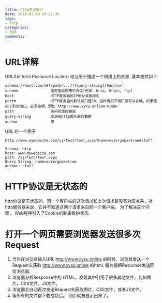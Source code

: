 ```yaml
---
title: http协议简介
date: 2018-01-09 14:22:35
tags:
- http
categories:
- 网络
comments:
---
```


# URL详解
URL(Uniform Resource Locator) 地址用于描述一个网络上的资源,  基本格式如下
```buildoutcfg
schema://host[:port#]/path/.../[?query-string][#anchor]
scheme               指定低层使用的协议(例如：http, https, ftp)
host                 HTTP服务器的IP地址或者域名
port#                HTTP服务器的默认端口是80，这种情况下端口号可以省略。如果使用了别的端口，必须指明，例如 http://www.xyxu.online:8080/
path                 访问资源的路径
query-string         发送给http服务器的数据
anchor               锚
```

URL 的一个例子
```buildoutcfg
http://www.mywebsite.com/sj/test/test.aspx?name=sviergn&x=true#stuff

Schema: http
host: www.mywebsite.com
path: /sj/test/test.aspx
Query String: name=sviergn&x=true
Anchor: stuff
```
# HTTP协议是无状态的
http协议是无状态的，同一个客户端的这次请求和上次请求是没有对应关系，对http服务器来说，它并不知道这两个请求来自同一个客户端。 为了解决这个问题， Web程序引入了Cookie机制来维护状态.

# 打开一个网页需要浏览器发送很多次Request
1. 当你在浏览器输入URL http://www.xyxu.online 的时候，浏览器发送一个Request去获取 http://www.xyxu.online 的html.  服务器把Response发送回给浏览器.
2. 浏览器分析Response中的 HTML，发现其中引用了很多其他文件，比如图片，CSS文件，JS文件。
3. 浏览器会自动再次发送Request去获取图片，CSS文件，或者JS文件。
4. 等所有的文件都下载成功后。 网页就被显示出来了。
